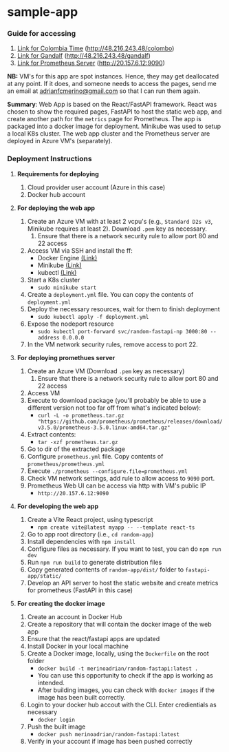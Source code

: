 # sample-app

### Guide for accessing

1.  [Link for Colombia Time](http://48.216.243.48/colombo) (http://48.216.243.48/colombo)
1.  [Link for Gandalf](http://48.216.243.48/gandalf) (http://48.216.243.48/gandalf)
1.  [Link for Prometheus Server](http://20.157.6.12:9090) (http://20.157.6.12:9090)

**NB:** VM's for this app are spot instances. Hence, they may get deallocated at any point. If it does, and someone needs to access the pages, send me an email at adrianfcmerino@gmail.com so that I can run them again.

**Summary**: Web App is based on the React/FastAPI framework. React was chosen to show the required pages, FastAPI to host the static web app, and create another path for the `metrics` page for Prometheus. The app is packaged into a docker image for deployment. Minikube was used to setup a local K8s cluster. The web app cluster and the Prometheus server are deployed in Azure VM's (separately).

### Deployment Instructions

1. **Requirements for deploying**

   1. Cloud provider user account (Azure in this case)
   2. Docker hub account

1. **For deploying the web app**
   1. Create an Azure VM with at least 2 vcpu's (e.g., `Standard D2s v3`, Minikube requires at least 2). Download `.pem` key as necessary.
      1. Ensure that there is a network security rule to allow port 80 and 22 access
   1. Access VM via SSH and install the ff:
      - Docker Engine [(Link)](https://docs.docker.com/engine/install/ubuntu/)
      - Minikube [(Link)](https://minikube.sigs.k8s.io/docs/start/?arch=%2Flinux%2Fx86-64%2Fstable%2Fbinary+download)
      - kubectl [(Link)](https://kubernetes.io/docs/tasks/tools/install-kubectl-linux/)
   1. Start a K8s cluster
      - `sudo minikube start`
   1. Create a `deployment.yml` file. You can copy the contents of `deployment.yml`
   1. Deploy the necessary resources, wait for them to finish deployment
      - `sudo kubectl apply -f deployment.yml`
   1. Expose the nodeport resource
      - `sudo kubectl port-forward svc/random-fastapi-np 3000:80 --address 0.0.0.0`
   1. In the VM network security rules, remove access to port 22.
1. **For deploying promethues server**

   1. Create an Azure VM (Download `.pem` key as necessary)
      1. Ensure that there is a network security rule to allow port 80 and 22 access
   1. Access VM
   1. Execute to download package (you'll probably be able to use a different version not too far off from what's indicated below):
      - `curl -L -o prometheus.tar.gz "https://github.com/prometheus/prometheus/releases/download/v3.5.0/prometheus-3.5.0.linux-amd64.tar.gz"`
   1. Extract contents:
      - `tar -xzf prometheus.tar.gz`
   1. Go to dir of the extracted package
   1. Configure `prometheus.yml` file. Copy contents of `prometheus/prometheus.yml`
   1. Execute `./prometheus --configure.file=prometheus.yml`
   1. Check VM network settings, add rule to allow access to `9090` port.
   1. Prometheus Web UI can be access via http with VM's public IP
      - `http://20.157.6.12:9090`

1. **For developing the web app**

   1. Create a Vite React project, using typescript
      - `npm create vite@latest myapp -- --template react-ts`
   1. Go to app root directory (i.e., `cd random-app`)
   1. Install dependencies with `npm install`
   1. Configure files as necessary. If you want to test, you can do `npm run dev`
   1. Run `npm run build` to generate distribution files
   1. Copy generated contents of `random-app/dist/` folder to `fastapi-app/static/`
   1. Develop an API server to host the static website and create metrics for prometheus (FastAPI in this case)

1. **For creating the docker image**
   1. Create an account in Docker Hub
   1. Create a repository that will contain the docker image of the web app
   1. Ensure that the react/fastapi apps are updated
   1. Install Docker in your local machine
   1. Create a Docker image, locally, using the `Dockerfile` on the root folder
      - `docker build -t merinoadrian/random-fastapi:latest .`
      - You can use this opportunity to check if the app is working as intended.
      - After building images, you can check with `docker images` if the image has been built correctly.
   1. Login to your docker hub accout with the CLI. Enter credientials as necessary
      - `docker login`
   1. Push the built image
      - `docker push merinoadrian/random-fastapi:latest`
   1. Verify in your account if image has been pushed correctly
